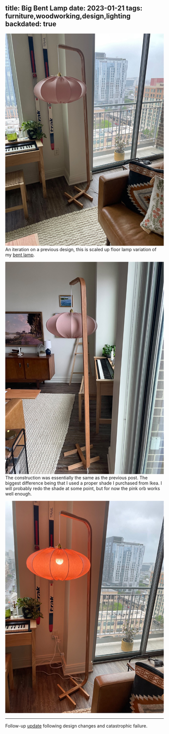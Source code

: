 title: Big Bent Lamp
date: 2023-01-21
tags: furniture,woodworking,design,lighting
backdated: true
---
![Big Bent Lamp](bigBent1.jpeg)
An iteration on a previous design, this is scaled up floor lamp variation of my [bent lamp](/furniture/lighting/bentLamp.html).

![Big Bent Lamp](bigBent2.jpeg)
The construction was essentially the same as the previous post. The biggest difference being that I used a proper shade I purchased from Ikea. I will probably redo the shade at some point, but for now the pink orb works well enough.

![Big Bent Lamp](bigBent3.jpeg)

---
Follow-up [update](/furniture/lighting/bigBentLampUpdate.html) following design changes and catastrophic failure.
